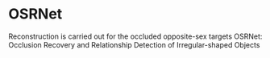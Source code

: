 # OSRNet
Reconstruction is carried out for the occluded opposite-sex targets
OSRNet: Occlusion Recovery and Relationship Detection of Irregular-shaped Objects
